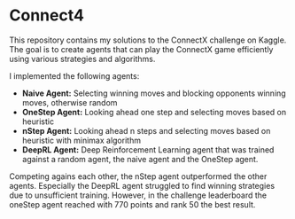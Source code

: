 # Connect4
This repository contains my solutions to the ConnectX challenge on Kaggle. The goal is to create agents that can play the ConnectX game efficiently using various strategies and algorithms.

I implemented the following agents:
* **Naive Agent:** Selecting winning moves and blocking opponents winning moves, otherwise random
* **OneStep Agent:** Looking ahead one step and selecting moves based on heuristic
* **nStep Agent:** Looking ahead n steps and selecting moves based on heuristic with minimax algorithm
* **DeepRL Agent:** Deep Reinforcement Learning agent that was trained against a random agent, the naive agent and the OneStep agent.

Competing agains each other, the nStep agent outperformed the other agents. Especially the DeepRL agent struggled to find winning strategies due to unsufficient training. However, in the challenge leaderboard the oneStep agent reached with 770 points and rank 50 the best result.

